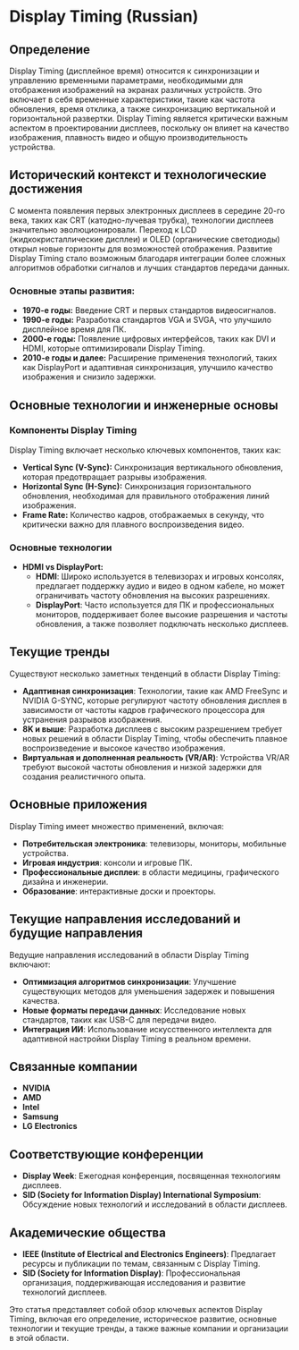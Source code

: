# Display Timing (Russian)

## Определение

Display Timing (дисплейное время) относится к синхронизации и управлению временными параметрами, необходимыми для отображения изображений на экранах различных устройств. Это включает в себя временные характеристики, такие как частота обновления, время отклика, а также синхронизацию вертикальной и горизонтальной развертки. Display Timing является критически важным аспектом в проектировании дисплеев, поскольку он влияет на качество изображения, плавность видео и общую производительность устройства.

## Исторический контекст и технологические достижения

С момента появления первых электронных дисплеев в середине 20-го века, таких как CRT (катодно-лучевая трубка), технологии дисплеев значительно эволюционировали. Переход к LCD (жидкокристаллические дисплеи) и OLED (органические светодиоды) открыл новые горизонты для возможностей отображения. Развитие Display Timing стало возможным благодаря интеграции более сложных алгоритмов обработки сигналов и лучших стандартов передачи данных.

### Основные этапы развития:
- **1970-е годы:** Введение CRT и первых стандартов видеосигналов.
- **1990-е годы:** Разработка стандартов VGA и SVGA, что улучшило дисплейное время для ПК.
- **2000-е годы:** Появление цифровых интерфейсов, таких как DVI и HDMI, которые оптимизировали Display Timing.
- **2010-е годы и далее:** Расширение применения технологий, таких как DisplayPort и адаптивная синхронизация, улучшило качество изображения и снизило задержки.

## Основные технологии и инженерные основы

### Компоненты Display Timing

Display Timing включает несколько ключевых компонентов, таких как:

- **Vertical Sync (V-Sync):** Синхронизация вертикального обновления, которая предотвращает разрывы изображения.
- **Horizontal Sync (H-Sync):** Синхронизация горизонтального обновления, необходимая для правильного отображения линий изображения.
- **Frame Rate:** Количество кадров, отображаемых в секунду, что критически важно для плавного воспроизведения видео.

### Основные технологии

- **HDMI vs DisplayPort:**
  - **HDMI**: Широко используется в телевизорах и игровых консолях, предлагает поддержку аудио и видео в одном кабеле, но может ограничивать частоту обновления на высоких разрешениях.
  - **DisplayPort**: Часто используется для ПК и профессиональных мониторов, поддерживает более высокие разрешения и частоты обновления, а также позволяет подключать несколько дисплеев.

## Текущие тренды

Существуют несколько заметных тенденций в области Display Timing:

- **Адаптивная синхронизация**: Технологии, такие как AMD FreeSync и NVIDIA G-SYNC, которые регулируют частоту обновления дисплея в зависимости от частоты кадров графического процессора для устранения разрывов изображения.
- **8K и выше**: Разработка дисплеев с высоким разрешением требует новых решений в области Display Timing, чтобы обеспечить плавное воспроизведение и высокое качество изображения.
- **Виртуальная и дополненная реальность (VR/AR)**: Устройства VR/AR требуют высокой частоты обновления и низкой задержки для создания реалистичного опыта.

## Основные приложения

Display Timing имеет множество применений, включая:

- **Потребительская электроника**: телевизоры, мониторы, мобильные устройства.
- **Игровая индустрия**: консоли и игровые ПК.
- **Профессиональные дисплеи**: в области медицины, графического дизайна и инженерии.
- **Образование**: интерактивные доски и проекторы.

## Текущие направления исследований и будущие направления

Ведущие направления исследований в области Display Timing включают:

- **Оптимизация алгоритмов синхронизации**: Улучшение существующих методов для уменьшения задержек и повышения качества.
- **Новые форматы передачи данных**: Исследование новых стандартов, таких как USB-C для передачи видео.
- **Интеграция ИИ**: Использование искусственного интеллекта для адаптивной настройки Display Timing в реальном времени.

## Связанные компании

- **NVIDIA**
- **AMD**
- **Intel**
- **Samsung**
- **LG Electronics**

## Соответствующие конференции

- **Display Week**: Ежегодная конференция, посвященная технологиям дисплеев.
- **SID (Society for Information Display) International Symposium**: Обсуждение новых технологий и исследований в области дисплеев.

## Академические общества

- **IEEE (Institute of Electrical and Electronics Engineers)**: Предлагает ресурсы и публикации по темам, связанным с Display Timing.
- **SID (Society for Information Display)**: Профессиональная организация, поддерживающая исследования и развитие технологий дисплеев. 

Это статья представляет собой обзор ключевых аспектов Display Timing, включая его определение, историческое развитие, основные технологии и текущие тренды, а также важные компании и организации в этой области.